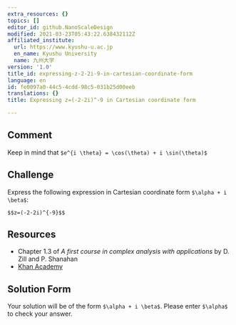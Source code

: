 ```yaml
---
extra_resources: {}
topics: []
editor_id: github.NanoScaleDesign
modified: 2021-03-23T05:43:22.638432112Z
affiliated_institute:
  url: https://www.kyushu-u.ac.jp
  en_name: Kyushu University
  name: 九州大学
version: '1.0'
title_id: expressing-z-2-2i-9-in-cartesian-coordinate-form
language: en
id: fe0097a0-44c5-4cdd-98c5-031b25d00eeb
translations: {}
title: Expressing z=(-2-2i)^-9 in Cartesian coordinate form

---
```


## Comment

Keep in mind that `$e^{i \theta} = \cos(\theta) + i \sin(\theta)$`

## Challenge

Express the following expression in Cartesian coordinate form `$\alpha + i \beta$`:

`$$z=(-2-2i)^{-9}$$`
   
## Resources
- Chapter 1.3 of *A first course in complex analysis with applications* by D. Zill and P. Shanahan
- [Khan Academy](https://www.khanacademy.org/math/precalculus/imaginary-and-complex-numbers#polar-form-of-complex-numbers)

## Solution Form
Your solution will be of the form `$\alpha + i \beta$`.
Please enter `$\alpha$` to check your answer.